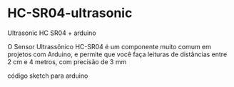 # HC-SR04-ultrasonic
Ultrasonic HC SR04 + arduino 

O Sensor Ultrassônico HC-SR04 é um componente muito comum em projetos com Arduino, e permite que você faça leituras de distâncias entre 2 cm e 4 metros, com precisão de 3 mm

código sketch para arduino

